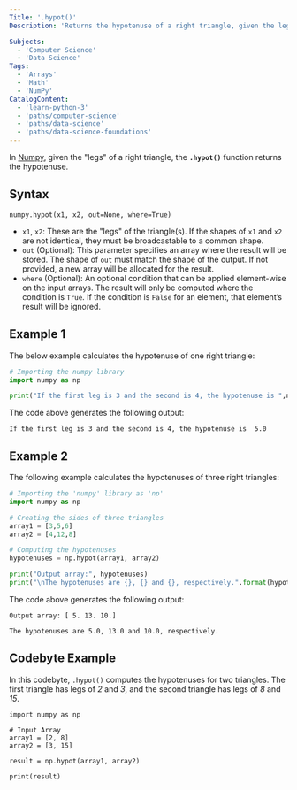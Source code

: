 ```yaml
---
Title: '.hypot()'
Description: 'Returns the hypotenuse of a right triangle, given the legs.'

Subjects:
  - 'Computer Science'
  - 'Data Science'
Tags:
  - 'Arrays'
  - 'Math'
  - 'NumPy'
CatalogContent:
  - 'learn-python-3'
  - 'paths/computer-science'
  - 'paths/data-science'
  - 'paths/data-science-foundations'
---
```


In [Numpy](https://www.codecademy.com/resources/docs/numpy), given the "legs" of a right triangle, the **`.hypot()`** function returns the hypotenuse.

## Syntax

```pseudo
numpy.hypot(x1, x2, out=None, where=True)
```

- `x1`, `x2`: These are the "legs" of the triangle(s). If the shapes of `x1` and `x2` are not identical, they must be broadcastable to a common shape.
- `out` (Optional): This parameter specifies an array where the result will be stored. The shape of `out` must match the shape of the output. If not provided, a new array will be allocated for the result.
- `where` (Optional): An optional condition that can be applied element-wise on the input arrays. The result will only be computed where the condition is `True`. If the condition is `False` for an element, that element’s result will be ignored.

 ## Example 1

The below example calculates the hypotenuse of one right triangle:

```py
# Importing the numpy library
import numpy as np

print("If the first leg is 3 and the second is 4, the hypotenuse is ",np.hypot(3, 4))
```

The code above generates the following output:


```shell
If the first leg is 3 and the second is 4, the hypotenuse is  5.0
```

## Example 2

The following example calculates the hypotenuses of three right triangles:

```py
# Importing the 'numpy' library as 'np'
import numpy as np

# Creating the sides of three triangles
array1 = [3,5,6]
array2 = [4,12,8]

# Computing the hypotenuses
hypotenuses = np.hypot(array1, array2)

print("Output array:", hypotenuses)
print("\nThe hypotenuses are {}, {} and {}, respectively.".format(hypotenuses[0], hypotenuses[1], hypotenuses[2]))
```

The code above generates the following output:

```shell
Output array: [ 5. 13. 10.]

The hypotenuses are 5.0, 13.0 and 10.0, respectively.
```

## Codebyte Example

In this codebyte, `.hypot()` computes the hypotenuses for two triangles. The first triangle has legs of *2* and *3*, and the second triangle has legs of *8* and *15*.

```codebyte/python
import numpy as np

# Input Array
array1 = [2, 8]
array2 = [3, 15]

result = np.hypot(array1, array2)

print(result)
```
